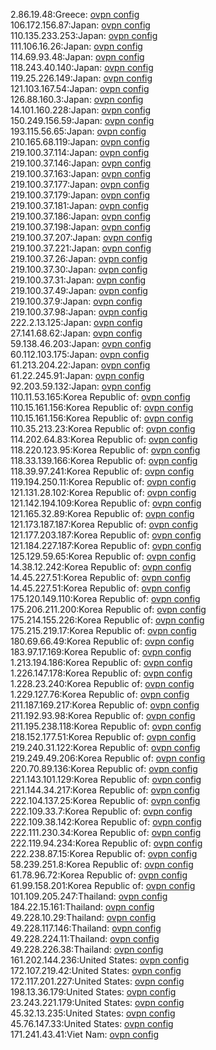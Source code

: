 2.86.19.48:Greece: [ovpn config](vpn/2_86_19_48.ovpn)  
106.172.156.87:Japan: [ovpn config](vpn/106_172_156_87.ovpn)  
110.135.233.253:Japan: [ovpn config](vpn/110_135_233_253.ovpn)  
111.106.16.26:Japan: [ovpn config](vpn/111_106_16_26.ovpn)  
114.69.93.48:Japan: [ovpn config](vpn/114_69_93_48.ovpn)  
118.243.40.140:Japan: [ovpn config](vpn/118_243_40_140.ovpn)  
119.25.226.149:Japan: [ovpn config](vpn/119_25_226_149.ovpn)  
121.103.167.54:Japan: [ovpn config](vpn/121_103_167_54.ovpn)  
126.88.160.3:Japan: [ovpn config](vpn/126_88_160_3.ovpn)  
14.101.160.228:Japan: [ovpn config](vpn/14_101_160_228.ovpn)  
150.249.156.59:Japan: [ovpn config](vpn/150_249_156_59.ovpn)  
193.115.56.65:Japan: [ovpn config](vpn/193_115_56_65.ovpn)  
210.165.68.119:Japan: [ovpn config](vpn/210_165_68_119.ovpn)  
219.100.37.114:Japan: [ovpn config](vpn/219_100_37_114.ovpn)  
219.100.37.146:Japan: [ovpn config](vpn/219_100_37_146.ovpn)  
219.100.37.163:Japan: [ovpn config](vpn/219_100_37_163.ovpn)  
219.100.37.177:Japan: [ovpn config](vpn/219_100_37_177.ovpn)  
219.100.37.179:Japan: [ovpn config](vpn/219_100_37_179.ovpn)  
219.100.37.181:Japan: [ovpn config](vpn/219_100_37_181.ovpn)  
219.100.37.186:Japan: [ovpn config](vpn/219_100_37_186.ovpn)  
219.100.37.198:Japan: [ovpn config](vpn/219_100_37_198.ovpn)  
219.100.37.207:Japan: [ovpn config](vpn/219_100_37_207.ovpn)  
219.100.37.221:Japan: [ovpn config](vpn/219_100_37_221.ovpn)  
219.100.37.26:Japan: [ovpn config](vpn/219_100_37_26.ovpn)  
219.100.37.30:Japan: [ovpn config](vpn/219_100_37_30.ovpn)  
219.100.37.31:Japan: [ovpn config](vpn/219_100_37_31.ovpn)  
219.100.37.49:Japan: [ovpn config](vpn/219_100_37_49.ovpn)  
219.100.37.9:Japan: [ovpn config](vpn/219_100_37_9.ovpn)  
219.100.37.98:Japan: [ovpn config](vpn/219_100_37_98.ovpn)  
222.2.13.125:Japan: [ovpn config](vpn/222_2_13_125.ovpn)  
27.141.68.62:Japan: [ovpn config](vpn/27_141_68_62.ovpn)  
59.138.46.203:Japan: [ovpn config](vpn/59_138_46_203.ovpn)  
60.112.103.175:Japan: [ovpn config](vpn/60_112_103_175.ovpn)  
61.213.204.22:Japan: [ovpn config](vpn/61_213_204_22.ovpn)  
61.22.245.91:Japan: [ovpn config](vpn/61_22_245_91.ovpn)  
92.203.59.132:Japan: [ovpn config](vpn/92_203_59_132.ovpn)  
110.11.53.165:Korea Republic of: [ovpn config](vpn/110_11_53_165.ovpn)  
110.15.161.156:Korea Republic of: [ovpn config](vpn/110_15_161_156.ovpn)  
110.15.161.156:Korea Republic of: [ovpn config](vpn/110_15_161_156.ovpn)  
110.35.213.23:Korea Republic of: [ovpn config](vpn/110_35_213_23.ovpn)  
114.202.64.83:Korea Republic of: [ovpn config](vpn/114_202_64_83.ovpn)  
118.220.123.95:Korea Republic of: [ovpn config](vpn/118_220_123_95.ovpn)  
118.33.139.166:Korea Republic of: [ovpn config](vpn/118_33_139_166.ovpn)  
118.39.97.241:Korea Republic of: [ovpn config](vpn/118_39_97_241.ovpn)  
119.194.250.11:Korea Republic of: [ovpn config](vpn/119_194_250_11.ovpn)  
121.131.28.102:Korea Republic of: [ovpn config](vpn/121_131_28_102.ovpn)  
121.142.194.109:Korea Republic of: [ovpn config](vpn/121_142_194_109.ovpn)  
121.165.32.89:Korea Republic of: [ovpn config](vpn/121_165_32_89.ovpn)  
121.173.187.187:Korea Republic of: [ovpn config](vpn/121_173_187_187.ovpn)  
121.177.203.187:Korea Republic of: [ovpn config](vpn/121_177_203_187.ovpn)  
121.184.227.187:Korea Republic of: [ovpn config](vpn/121_184_227_187.ovpn)  
125.129.59.65:Korea Republic of: [ovpn config](vpn/125_129_59_65.ovpn)  
14.38.12.242:Korea Republic of: [ovpn config](vpn/14_38_12_242.ovpn)  
14.45.227.51:Korea Republic of: [ovpn config](vpn/14_45_227_51.ovpn)  
14.45.227.51:Korea Republic of: [ovpn config](vpn/14_45_227_51.ovpn)  
175.120.149.110:Korea Republic of: [ovpn config](vpn/175_120_149_110.ovpn)  
175.206.211.200:Korea Republic of: [ovpn config](vpn/175_206_211_200.ovpn)  
175.214.155.226:Korea Republic of: [ovpn config](vpn/175_214_155_226.ovpn)  
175.215.219.17:Korea Republic of: [ovpn config](vpn/175_215_219_17.ovpn)  
180.69.66.49:Korea Republic of: [ovpn config](vpn/180_69_66_49.ovpn)  
183.97.17.169:Korea Republic of: [ovpn config](vpn/183_97_17_169.ovpn)  
1.213.194.186:Korea Republic of: [ovpn config](vpn/1_213_194_186.ovpn)  
1.226.147.178:Korea Republic of: [ovpn config](vpn/1_226_147_178.ovpn)  
1.228.23.240:Korea Republic of: [ovpn config](vpn/1_228_23_240.ovpn)  
1.229.127.76:Korea Republic of: [ovpn config](vpn/1_229_127_76.ovpn)  
211.187.169.217:Korea Republic of: [ovpn config](vpn/211_187_169_217.ovpn)  
211.192.93.98:Korea Republic of: [ovpn config](vpn/211_192_93_98.ovpn)  
211.195.238.118:Korea Republic of: [ovpn config](vpn/211_195_238_118.ovpn)  
218.152.177.51:Korea Republic of: [ovpn config](vpn/218_152_177_51.ovpn)  
219.240.31.122:Korea Republic of: [ovpn config](vpn/219_240_31_122.ovpn)  
219.249.49.206:Korea Republic of: [ovpn config](vpn/219_249_49_206.ovpn)  
220.70.89.136:Korea Republic of: [ovpn config](vpn/220_70_89_136.ovpn)  
221.143.101.129:Korea Republic of: [ovpn config](vpn/221_143_101_129.ovpn)  
221.144.34.217:Korea Republic of: [ovpn config](vpn/221_144_34_217.ovpn)  
222.104.137.25:Korea Republic of: [ovpn config](vpn/222_104_137_25.ovpn)  
222.109.33.7:Korea Republic of: [ovpn config](vpn/222_109_33_7.ovpn)  
222.109.38.142:Korea Republic of: [ovpn config](vpn/222_109_38_142.ovpn)  
222.111.230.34:Korea Republic of: [ovpn config](vpn/222_111_230_34.ovpn)  
222.119.94.234:Korea Republic of: [ovpn config](vpn/222_119_94_234.ovpn)  
222.238.87.15:Korea Republic of: [ovpn config](vpn/222_238_87_15.ovpn)  
58.239.251.8:Korea Republic of: [ovpn config](vpn/58_239_251_8.ovpn)  
61.78.96.72:Korea Republic of: [ovpn config](vpn/61_78_96_72.ovpn)  
61.99.158.201:Korea Republic of: [ovpn config](vpn/61_99_158_201.ovpn)  
101.109.205.247:Thailand: [ovpn config](vpn/101_109_205_247.ovpn)  
184.22.15.161:Thailand: [ovpn config](vpn/184_22_15_161.ovpn)  
49.228.10.29:Thailand: [ovpn config](vpn/49_228_10_29.ovpn)  
49.228.117.146:Thailand: [ovpn config](vpn/49_228_117_146.ovpn)  
49.228.224.11:Thailand: [ovpn config](vpn/49_228_224_11.ovpn)  
49.228.226.38:Thailand: [ovpn config](vpn/49_228_226_38.ovpn)  
161.202.144.236:United States: [ovpn config](vpn/161_202_144_236.ovpn)  
172.107.219.42:United States: [ovpn config](vpn/172_107_219_42.ovpn)  
172.117.201.227:United States: [ovpn config](vpn/172_117_201_227.ovpn)  
198.13.36.179:United States: [ovpn config](vpn/198_13_36_179.ovpn)  
23.243.221.179:United States: [ovpn config](vpn/23_243_221_179.ovpn)  
45.32.13.235:United States: [ovpn config](vpn/45_32_13_235.ovpn)  
45.76.147.33:United States: [ovpn config](vpn/45_76_147_33.ovpn)  
171.241.43.41:Viet Nam: [ovpn config](vpn/171_241_43_41.ovpn)  
